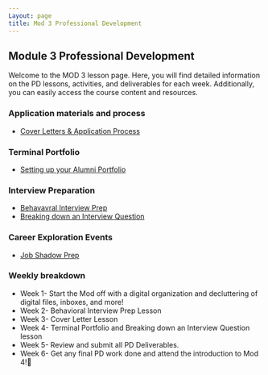 ```yaml
---
Layout: page
title: Mod 3 Professional Development
---
```


## Module 3 Professional Development
Welcome to the MOD 3 lesson page. Here, you will find detailed information on the PD lessons, activities, and deliverables for each week. Additionally, you can easily access the course content and resources.

### Application materials and process
* [Cover Letters & Application Process](https://careerdev.turing.edu/module_three/week_3_coverletter)

### Terminal Portfolio 
* [Setting up your Alumni Portfolio](https://github.com/turingschool/career-development-curriculum-site/blob/master/module_three/module_three_terminal_portfolios/Terminal%20Portfolios.md)

### Interview Preparation
* [Behavavral Interview Prep](https://careerdev.turing.edu/module_three/mod3_week5)
* [Breaking down an Interview Question](https://frontend.turing.edu/lessons/module-3/interpreting-interviews.html)


### Career Exploration Events
* [Job Shadow Prep](/module_three/job_shadow_overview)

### Weekly breakdown
* Week 1- Start the Mod off with a digital organization and decluttering of digital files, inboxes, and more! 
* Week 2- Behavioral Interview Prep Lesson
* Week 3- Cover Letter Lesson
* Week 4- Terminal Portfolio and Breaking down an Interview Question lesson
* Week 5- Review and submit all PD Deliverables. 
* Week 6- Get any final PD work done and attend the introduction to Mod 4!🎉
